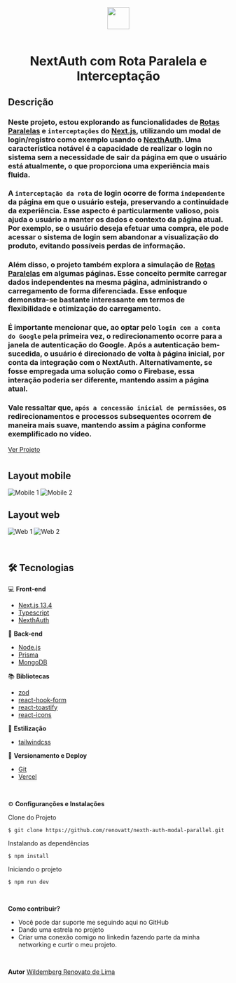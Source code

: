 <div align='center'>
<img src="./public/logo.png" width="50px"></h1>
<br/> <br/>
<h1>NextAuth com Rota Paralela e Interceptação</h1> 
</div>

## Descrição

### Neste projeto, estou explorando as funcionalidades de [Rotas Paralelas](https://nextjs.org/docs/app/building-your-application/routing/parallel-routes) e ``interceptações`` do [Next.js](https://nextjs.org), utilizando um modal de login/registro como exemplo usando o [NexthAuth](https://next-auth.js.org/). Uma característica notável é a capacidade de realizar o login no sistema sem a necessidade de sair da página em que o usuário está atualmente, o que proporciona uma experiência mais fluida.

### A ``interceptação da rota`` de login ocorre de forma ``independente`` da página em que o usuário esteja, preservando a continuidade da experiência. Esse aspecto é particularmente valioso, pois ajuda o usuário a manter os dados e contexto da página atual. Por exemplo, se o usuário deseja efetuar uma compra, ele pode acessar o sistema de login sem abandonar a visualização do produto, evitando possíveis perdas de informação.

### Além disso, o projeto também explora a simulação de [Rotas Paralelas](https://nextjs.org/docs/app/building-your-application/routing/parallel-routes) em algumas páginas. Esse conceito permite carregar dados independentes na mesma página, administrando o carregamento de forma diferenciada. Esse enfoque demonstra-se bastante interessante em termos de flexibilidade e otimização do carregamento.

### É importante mencionar que, ao optar pelo `login com a conta do Google` pela primeira vez, o redirecionamento ocorre para a janela de autenticação do Google. Após a autenticação bem-sucedida, o usuário é direcionado de volta à página inicial, por conta da integração com o NextAuth. Alternativamente, se fosse empregada uma solução como o Firebase, essa interação poderia ser diferente, mantendo assim a página atual.

### Vale ressaltar que, `após a concessão inicial de permissões`, os redirecionamentos e processos subsequentes ocorrem de maneira mais suave, mantendo assim a página conforme exemplificado no vídeo.

[Ver Projeto](https://nexth-auth-modal-parallel-renovatt.vercel.app/)

#

## Layout mobile
![Mobile 1](./public/mobile-1.png)
![Mobile 2](./public/mobile-2.png)

## Layout web
![Web 1](./public/web-1.png) 
![Web 2](./public/web-2.png)
<!-- ![Web 3](./public/web-3.png) -->
<!-- ![Web 4](./public/web-4.png) -->
<!-- ![Web 5](./public/web-5.png) -->
<!-- ![Web 6](./public/web-6.png) -->

<br>

## 🛠️ Tecnologias

💻 **Front-end**
- [Next.js 13.4](https://nextjs.org)
- [Typescript](https://www.typescriptlang.org)
- [NexthAuth](https://next-auth.js.org/)

📁 **Back-end**
- [Node.js](https://nodejs.org)
- [Prisma](https://www.prisma.io)
- [MongoDB](https://www.mongodb.com)

📚 **Bibliotecas**
- [zod](https://zod.dev/)
- [react-hook-form](https://react-hook-form.com/)
- [react-toastify](https://www.npmjs.com/package/react-toastify)
- [react-icons](https://react-icons.github.io/react-icons/)

🎨 **Estilização**
- [tailwindcss](https://tailwindcss.com/docs/installation)

🔋 **Versionamento e Deploy**
- [Git](https://git-scm.com)
- [Vercel](https://vercel.com/)

<br>

⚙️ **Configuranções e Instalações**

Clone do Projeto

    $ git clone https://github.com/renovatt/nexth-auth-modal-parallel.git

Instalando as dependências

    $ npm install

Iniciando o projeto

    $ npm run dev

<br>

**Como contribuir?**

- Você pode dar suporte me seguindo aqui no GitHub
- Dando uma estrela no projeto
- Criar uma conexão comigo no linkedin fazendo parte da minha networking e curtir o meu projeto.

<br>

**Autor**
[Wildemberg Renovato de Lima](https://www.linkedin.com/in/renovatt/)
